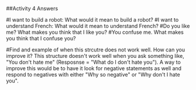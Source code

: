 ##Activity 4 Answers

#I want to build a robot:
What would it mean to build a robot?
#I want to understand French:
What would it mean to understand French?
#Do you like me?
What makes you think that I like you?
#You confuse me.
What makes you think that I confuse you?

#Find and example of when this strcutre does not work well. How can you improve it?
This structure doesn't work well when you ask something like, "You don't hate me" (Resposnse = "What do I don't hate you"). A way to improve this would be to have it look for negative statements as well and respond to negatives with either "Why so negative" or "Why don't I hate you". 